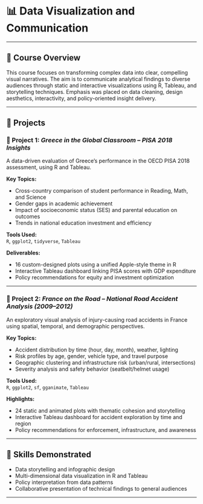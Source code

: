 # 📊 Data Visualization and Communication  
---

## 📝 Course Overview

This course focuses on transforming complex data into clear, compelling visual narratives. The aim is to communicate analytical findings to diverse audiences through static and interactive visualizations using R, Tableau, and storytelling techniques. Emphasis was placed on data cleaning, design aesthetics, interactivity, and policy-oriented insight delivery.

---

## 📁 Projects

### 📌 Project 1: *Greece in the Global Classroom – PISA 2018 Insights*

A data-driven evaluation of Greece’s performance in the OECD PISA 2018 assessment, using R and Tableau.

**Key Topics:**
- Cross-country comparison of student performance in Reading, Math, and Science
- Gender gaps in academic achievement
- Impact of socioeconomic status (SES) and parental education on outcomes
- Trends in national education investment and efficiency

**Tools Used:**  
`R`, `ggplot2`, `tidyverse`, `Tableau`

**Deliverables:**
- 16 custom-designed plots using a unified Apple-style theme in R
- Interactive Tableau dashboard linking PISA scores with GDP expenditure
- Policy recommendations for equity and investment optimization

---

### 📌 Project 2: *France on the Road – National Road Accident Analysis (2009–2012)*

An exploratory visual analysis of injury-causing road accidents in France using spatial, temporal, and demographic perspectives.

**Key Topics:**
- Accident distribution by time (hour, day, month), weather, lighting
- Risk profiles by age, gender, vehicle type, and travel purpose
- Geographic clustering and infrastructure risk (urban/rural, intersections)
- Severity analysis and safety behavior (seatbelt/helmet usage)

**Tools Used:**  
`R`, `ggplot2`, `sf`, `gganimate`, `Tableau`

**Highlights:**
- 24 static and animated plots with thematic cohesion and storytelling
- Interactive Tableau dashboard for accident exploration by time and region
- Policy recommendations for enforcement, infrastructure, and awareness

---

## 🎯 Skills Demonstrated

- Data storytelling and infographic design
- Multi-dimensional data visualization in R and Tableau
- Policy interpretation from data patterns
- Collaborative presentation of technical findings to general audiences

---
